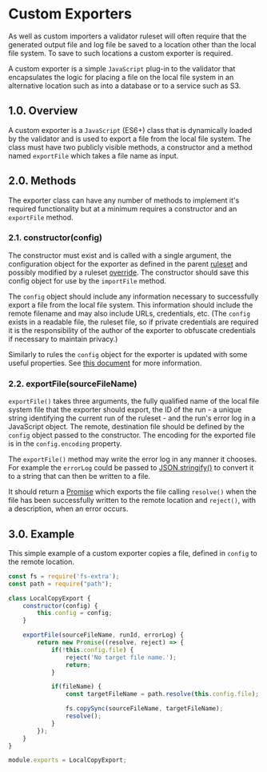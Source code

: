 # Custom Exporters

As well as custom importers a validator ruleset will often require that the generated output file and
log file be saved to a location other than the local file system.
 To save to such locations a custom exporter is required.
 
A custom exporter is a simple `JavaScript` plug-in to the validator that encapsulates the logic for
 placing a file on the local file system in an alternative location such as into a database or to
  a service such as S3.

## 1.0. Overview

A custom exporter is a `JavaScript` (ES6+) class that is dynamically loaded by the validator and is used to
export a file from the local file system. The class must have two publicly visible methods, a constructor
and a method named `exportFile` which takes a file name as input.

## 2.0. Methods

The exporter class can have any number of methods to implement it's required functionality but at a minimum
 requires a constructor and an `exportFile` method.
 
### 2.1. constructor(config)

The constructor must exist and is called with a single argument, the configuration object for the exporter
as defined in the parent [ruleset] and possibly modified by a ruleset [override](ruleset#3.0.-Overrides).
The constructor should save this config object for use by the `importFile` method.

The `config` object should include any information necessary to successfully export a file from the local 
file system. This information should include the remote filename and may also include URLs,
credentials, etc. (The `config` exists in a readable file, the ruleset file, so if private credentials
are required it is the responsibility of the author of the exporter to obfuscate credentials if necessary
to maintain privacy.)

Similarly to rules the `config` object for the exporter is updated with some useful properties. See
[this document](ruleConfig.md) for more information.

### 2.2. exportFile(sourceFileName)

`exportFile()` takes three arguments, the fully qualified name of the local file system file that
the exporter should export, the ID of the run - a unique string identifying the current run of the
ruleset - and the run's error log in a JavaScript object. The remote, destination file should be defined by the
`config` object passed to the constructor. The encoding for the exported file is in the `config.encoding`
property.

The `exportFile()` method may write the error log in any manner it chooses. For example the `errorLog`
could be passed to [JSON.stringify()](https://developer.mozilla.org/en/docs/Web/JavaScript/Reference/Global_Objects/JSON/stringify)
to convert it to a string that can then be written to a file.

It should return a [Promise](https://developer.mozilla.org/en/docs/Web/JavaScript/Reference/Global_Objects/Promise)
which exports the file calling `resolve()` when the file has been successfully written to the remote
location and `reject()`, with a description, when an error occurs.
 
## 3.0. Example

This simple example of a custom exporter copies a file, defined in `config` to the remote location.

```javascript
const fs = require('fs-extra');
const path = require("path");

class LocalCopyExport {
	constructor(config) {
		this.config = config;
	}

	exportFile(sourceFileName, runId, errorLog) {
        return new Promise((resolve, reject) => {
            if(!this.config.file) {
                reject('No target file name.');
                return;
            }

            if(fileName) {
                const targetFileName = path.resolve(this.config.file);

                fs.copySync(sourceFileName, targetFileName);
				resolve();
			}
        });
    }
}

module.exports = LocalCopyExport;
```

[ruleset]: ruleset.md
